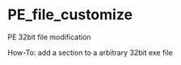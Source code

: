 # PE_file_customize
PE 32bit file modification

How-To: add a section to a arbitrary 32bit exe file 
